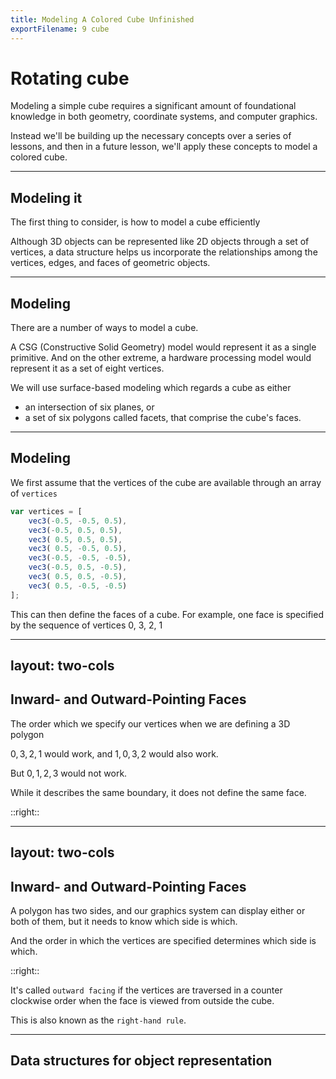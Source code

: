 ```yaml
---
title: Modeling A Colored Cube Unfinished
exportFilename: 9 cube
---
```


# Rotating cube
Modeling a simple cube requires a significant amount of foundational knowledge in both geometry, coordinate systems, and computer graphics.

Instead we'll be building up the necessary concepts over a series of lessons, and then in a future lesson, we'll apply these concepts to model a colored cube.

---

## Modeling it

The first thing to consider, is how to model a cube efficiently

Although 3D objects can be represented like 2D objects through a set of vertices, a data structure helps us incorporate the relationships among the vertices, edges, and faces of geometric objects.

---

## Modeling

There are a number of ways to model a cube.

A CSG (Constructive Solid Geometry) model would represent it as a single primitive. And on the other extreme, a hardware processing model would represent it as a set of eight vertices.

We will use surface-based modeling which regards a cube as either
- an intersection of six planes, or
- a set of six polygons called facets, that comprise the cube's faces.

---

## Modeling

We first assume that the vertices of the cube are available through an array of `vertices`

```javascript
var vertices = [
    vec3(-0.5, -0.5, 0.5),
    vec3(-0.5, 0.5, 0.5),
    vec3( 0.5, 0.5, 0.5),
    vec3( 0.5, -0.5, 0.5),
    vec3(-0.5, -0.5, -0.5),
    vec3(-0.5, 0.5, -0.5),
    vec3( 0.5, 0.5, -0.5),
    vec3( 0.5, -0.5, -0.5)
];
```

This can then define the faces of a cube. For example, one face is specified by the sequence of vertices 0, 3, 2, 1

---
layout: two-cols
---

## Inward- and Outward-Pointing Faces

The order which we specify our vertices when we are defining a 3D polygon

$0, 3, 2, 1$ would work, and $1, 0, 3, 2$ would also work.

But $0, 1, 2, 3$ would not work.

While it describes the same boundary, it does not define the same face.


::right::

---
layout: two-cols
---

## Inward- and Outward-Pointing Faces

A polygon has two sides, and our graphics system can display either or both of them, but it needs to know which side is which.

And the order in which the vertices are specified determines which side is which.

::right::

It's called `outward facing` if the vertices are traversed in a counter clockwise order when the face is viewed from outside the cube.

This is also known as the `right-hand rule`.

---

## Data structures for object representation




